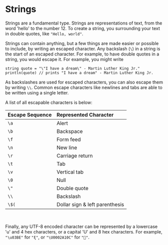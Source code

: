 # Strings
Strings are a fundamental type. Strings are representations of text, from the word 'hello' to the number 12. To create a string, you surrounding your text in double quotes, like `"Hello, world"`.

Strings can contain anything, but a few things are made easier or possible to include, by writing an escaped character. Any backslash (`\`) in a string is the start of an escaped character. For example, to have double quotes in a string, you would escape it. For example, you might write
```
string quote = "\"I have a dream\" - Martin Luther King Jr."
println(quote) // prints "I have a dream" - Martin Luther King Jr.
```
As backslashes are used for escaped characters, you can also escape them by writing `\\`. Common escape characters like newlines and tabs are able to be written using a single letter.

A list of all escapable characters is below:
<center>

|Escape Sequence|Represented Character|
|:-|:-|
|`\a`|Alert|
|`\b`|Backspace|
|`\f`|Form feed|
|`\n`|New line|
|`\r`|Carriage return|
|`\t`|Tab|
|`\v`|Vertical tab|
|`\0`|Null|
|`\"`|Double quote|
|`\\`|Backslash|
|`\$(`|Dollar sign & left parenthesis
</center>
<br>

Finally, any UTF-8 encoded character can be represented by a lowercase 'u' and 4 hex characters, or a capital 'U' and 8 hex characters. For example, `"\u03BE"` for `"ξ"`, or `"\U0002A10C"` for `"𪄌"`.